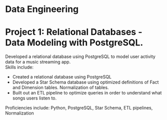 # Data Engineering

# Project 1: Relational Databases - Data Modeling with PostgreSQL.
Developed a relational database using PostgreSQL to model user activity data for a music streaming app. <br>
Skills include:
- Created a relational database using PostgreSQL
- Developed a Star Schema database using optimized definitions of Fact and Dimension tables. Normalization of tables.
- Built out an ETL pipeline to optimize queries in order to understand what songs users listen to.

Proficiencies include: Python, PostgreSQL, Star Schema, ETL pipelines, Normalization
